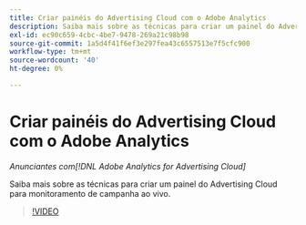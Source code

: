 ```yaml
---
title: Criar painéis do Advertising Cloud com o Adobe Analytics
description: Saiba mais sobre as técnicas para criar um painel do Advertising Cloud para monitoramento de campanha ao vivo.
exl-id: ec90c659-4cbc-4be7-9478-269a21c98b98
source-git-commit: 1a5d4f41f6ef3e297fea43c6557513e7f5cfc900
workflow-type: tm+mt
source-wordcount: '40'
ht-degree: 0%

---
```


# Criar painéis do Advertising Cloud com o Adobe Analytics

*Anunciantes com[!DNL Adobe Analytics for Advertising Cloud]*

Saiba mais sobre as técnicas para criar um painel do Advertising Cloud para monitoramento de campanha ao vivo.

>[!VIDEO](https://video.tv.adobe.com/v/33922)
